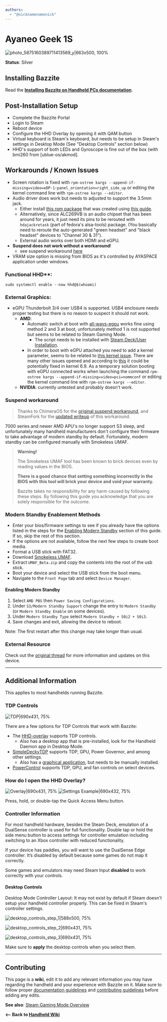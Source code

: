 ```yaml
---
authors:
  - "@nicknamenamenick"
---
```


<!-- ANCHOR: METADATA -->
<!--{"url_discourse": "https://universal-blue.discourse.group/docs?topic=2417", "fetched_at": "2024-09-03 16:43:20.646543+00:00"}-->
<!-- ANCHOR_END: METADATA -->

# Ayaneo Geek 1S

![photo_5875160389711413569_y|663x500, 100%](../../img/Ayaneo_Geek_1S.jpeg)

**Status**: Silver

## Installing Bazzite

Read the [**Installing Bazzite on Handheld PCs documentation**](https://ublue-os.github.io/bazzite/General/Installation_Guide/Installing_Bazzite_for_Handheld_PCs/).

## Post-Installation Setup

- Complete the Bazzite Portal
- Login to Steam
- Reboot device
- Configure the HHD Overlay by opening it with QAM button
- Virtual keyboard is Steam's keyboard, but needs to be setup in Steam's settings in Desktop Mode (See "Desktop Controls" section below)
- HHD's support of both LEDs and Gyroscope is fine out of the box (with bmi260 from [ublue-os/akmod].

## Workarounds / Known Issues

- Screen rotation is fixed with `rpm-ostree kargs --append-if-missing=video=eDP-1:panel_orientation=right_side_up` or editing the kernel command line with `rpm-ostree kargs --editor`.
- Audio driver does work but needs to adjusted to support the 3.5mm jack.
  - Either install [this rpm package](https://drive.google.com/drive/folders/1ShnESXQ1aFQjbe0mVW5b6VBrfrgDA2O6?usp=sharing) that was created using [this guide](https://www.reddit.com/r/Fedora/comments/wir3cq/guide_adding_custom_files_to_the_root_filesystem/).
  - Alternatively, since ALC269VB is an audio chipset that has been around for years, it just need its pins to be rerouted with `hdajackretask` (part of fedora's alsa-tools) package. (You basically need to reroute the auto-generated "green headset" and "black headset" devices to "Channel 30 & 31").
  - External audio works over both HDMI and eGPU.
- **Suspend does not work without a workaround**!
  - see suspend workaround [here](https://universal-blue.discourse.group/t/ayaneo-handheld-compatibility/2417#p-5599-suspend-workaround-5)
- VRAM size option is missing from BIOS as it's controlled by AYASPACE application under windows.

### Functional HHD\*\*:

```
sudo systemctl enable --now hhd@$(whoami)
```

### External Graphics:

- eGPU Thunderbolt 3/4 over USB4 is supported. USB4 enclosure needs proper testing but there is no reason to suspect it should not work.
  - **AMD**:
    - Automatic switch at boot with [all-ways-egpu](https://github.com/ewagner12/all-ways-egpu/tree/main) works fine using method 2 and 3 at boot, unfortunately method 1 is not supported but seems to be related to Steam Gaming Mode.
      - The script needs to be installed with [Steam Deck/User Installation](https://github.com/ewagner12/all-ways-egpu/tree/main?tab=readme-ov-file#steam-deckuser-installation).
    - In order to boot with eGPU attached you need to add a kernel parameter, seems to be related to [this kernel issue](https://lore.kernel.org/lkml/20240415163056.GP223006@ziepe.ca/). There are many other issues opened and according to [this](https://gitlab.freedesktop.org/drm/amd/-/issues/3182) it could be potentially fixed in kernel 6.9. As a temporary solution booting with eGPU connected works when launching the command `rpm-ostree kargs --append-if-missing=video=pci=nommconf` or editing the kernel command line with `rpm-ostree kargs --editor`.
  - **NVIDIA**: currently untested and probably doesn't work.

### Suspend workaround

> Thanks to ChimeraOS for the [original suspend workaround](https://github.com/ChimeraOS/chimeraos/wiki/Community-Guides#enabling-modern-sleep-on-7000-series-amd-hardware), and SteamFork for the [updated writeup](https://wiki.steamfork.org/troubleshooting/#enabling-modern-sleep-on-7000-series-amd-based-devices) of this workaround.

7000 series and newer AMD APU's no longer support S3 sleep, and unfortunately many handheld manufacturers don't configure their firmware to take advantage of modern standby by default. Fortunately, modern standby can be configured manually with Smokeless UMAF.

> **Warning!**
>
> The Smokeless UMAF tool has been known to brick devices even by reading values in the BIOS.
>
> **There is a good chance that setting something incorrectly in the BIOS with this tool will brick your device and void your warranty.**
>
> Bazzite takes no responsibility for any harm caused by following these steps. By following this guide you acknowledge that you are solely responsible for the outcome.

### Modern Standby Enablement Methods

- Enter your bios/firmware settings to see if you already have the options listed in the steps for the [Enabling Modern Standby](https://universal-blue.discourse.group/t/ayaneo-handheld-compatibility/2417#p-5599-enabling-modern-standby-7) section of this guide. If so, skip the rest of this section.
- If the options are not available, follow the next few steps to create boot media.
- Format a USB stick with FAT32.
- Download [Smokeless UMAF](https://github.com/DavidS95/Smokeless_UMAF/raw/main/UMAF_BETA.zip).
- Extract `UMAF_Beta.zip` and copy the contents into the root of the usb stick.
- Boot your device and select the USB stick from the boot menu.
- Navigate to the `Front Page` tab and select `Device Manager`.

#### Enabling Modern Standby

1. Select `AMD PBS` then `Power Saving Configurations`.
2. Under `S3/Modern Standby Support` change the entry to `Modern Standby` (or `Modern Standby Enable` on some devices).
3. Under `Modern Standby Type` select `Modern Standby + S0i2 + S0i3`.
4. Save changes and exit, allowing the device to reboot.

Note: The first restart after this change may take longer than usual.

### External Resource

Check out the [original thread](https://universal-blue.discourse.group/t/ayaneo-geek-1s-2s-linux-bazzite-support-is-already-almost-there-lets-add-them-to-the-officially-supported-devices/1046) for more information and updates on this device.

<hr>

## Additional Information

This applies to most handhelds running Bazzite.

### TDP Controls

![TDP|690x431, 75%](../../img/TDP.jpeg)

There are a few options for TDP Controls that work with Bazzite:

- The [HHD-overlay](https://github.com/hhd-dev/hhd/blob/master/readme.md) supports TDP controls.
  - Also has a desktop app that is pre-installed, look for the Handheld Daemon app in Desktop Mode.
- [SimpleDeckyTDP](https://github.com/aarron-lee/SimpleDeckyTDP) supports TDP, GPU, Power Governor, and among other settings.
  - Also has a [graphical application](https://github.com/aarron-lee/SimpleDeckyTDP-Desktop), but needs to be manually installed.
- [PowerControl](https://github.com/mengmeet/PowerControl) supports TDP, GPU, and fan controls on select devices.

### How do I open the HHD Overlay?

![Overlay|690x431, 75%](../../img/HHD_Overlay.jpeg)
![Settings Example|690x432, 75%](../../img/HHD_Settings_Example.jpeg)

Press, hold, or double-tap the Quick Access Menu button.

### Controller Information

For most handheld hardware, besides the Steam Deck, emulation of a DualSense controller is used for full functionality. Double tap or hold the side menu button to access settings for controller emulation including switching to an Xbox controller with reduced functionality.

If your device has paddles, you will want to use the DualSense Edge controller. It’s disabled by default because some games do not map it correctly.

Some games and emulators may need Steam Input **disabled** to work correctly with your controls.

#### Desktop Controls

Desktop Mode Controller Layout: It may not exist by default if Steam doesn't setup your handheld controller properly. This can be fixed in Steam's controller settings.

![desktop_controls_step_1|588x500, 75%](../../img/handheld_desktop_controls_1.png)

![desktop_controls_step_2|690x431, 75%](../../img/handheld_desktop_controls_2.png)

![desktop_controls_step_3|690x431, 75%](../../img/handheld_desktop_controls_3.jpeg)

Make sure to **apply** the desktop controls when you select them.

<hr>

## Contributing

This page is a **wiki**, edit it to add any relevant information you may have regarding the handheld and your experience with Bazzite on it. Make sure to follow proper [documentation guidelines](https://universal-blue.discourse.group/docs?topic=890) and [contributing guidelines](https://universal-blue.discourse.group/docs?topic=81) before adding any edits.

**See also**: [Steam Gaming Mode Overview](../Steam_Gaming_Mode.md)

**<-- Back to [Handheld Wiki](./index.md)**
